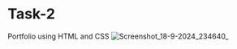 # Task-2
Portfolio using HTML and CSS
![Screenshot_18-9-2024_234640_](https://github.com/user-attachments/assets/66b7805a-fd78-4dfc-a53f-9f062c4279d4)
